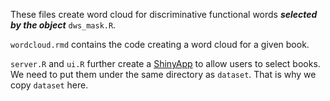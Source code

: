 These files create word cloud for discriminative functional words ***selected by the object*** `dws_mask.R`. 

`wordcloud.rmd` contains the code creating a word cloud for a given book.

`server.R` and `ui.R` further create a [ShinyApp](https://kirin.shinyapps.io/wordcloud/) to allow users to select books. We need to put them under the same directory as `dataset`. That is why we copy `dataset` here.
